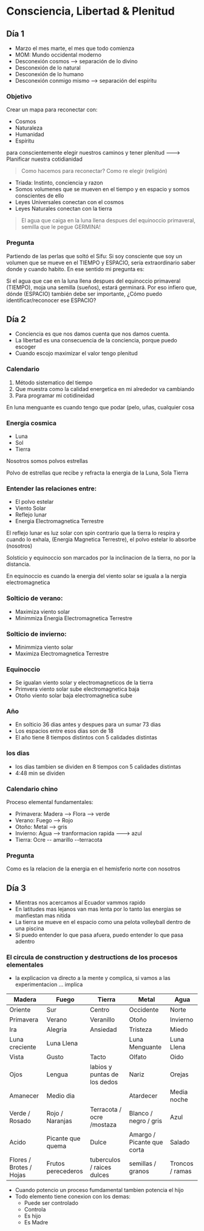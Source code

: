# Consciencia, Libertad & Plenitud

## Día 1

- Marzo el mes marte, el mes que todo comienza
- MOM: Mundo occidental moderno
- Desconexión cosmos --> separación de lo divino
- Desconexión de lo natural
- Desconexión de lo humano
- Desconexión conmigo mismo --> separación del espíritu

### Objetivo

Crear un mapa para reconectar con:

- Cosmos
- Naturaleza
- Humanidad
- Espíritu

para conscientemente elegir nuestros caminos y tener plenitud ---> Planificar nuestra cotidianidad

> Como hacemos para reconectar? Como re elegir (religión)

- Triada: Instinto, conciencia y razon
- Somos volumenes que se mueven en el tiempo y en espacio y somos conscientes de ello
- Leyes Universales conectan con el cosmos
- Leyes Naturales conectan con la tierra

> El agua que caiga en la luna llena despues del equinoccio primaveral, semilla que le pegue GERMINA!

### Pregunta

Partiendo de las perlas que soltó el Sifu: Si soy consciente que soy un volumen que se mueve en el TIEMPO y ESPACIO, sería extraordinario saber donde y cuando habito. En ese sentido mi pregunta es:

Si el agua que cae en la luna llena despues del equinoccio primaveral (TIEMPO), moja una semilla (sueños), estará germinará. Por eso infiero que, dónde (ESPACIO) también debe ser importante, ¿Cómo puedo identificar/reconocer ese ESPACIO?

## Día 2

- Conciencia es que nos damos cuenta que nos damos cuenta.
- La libertad es una consecuencia de la conciencia, porque puedo escoger
- Cuando escojo maximizar el valor tengo plenitud

### Calendario

1. Método sistematico del tiempo
2. Que muestra como la calidad energetica en mi alrededor va cambiando
3. Para programar mi cotidineidad

En luna menguante es cuando tengo que podar (pelo, uñas, cualquier cosa

### Energia cosmica

- Luna
- Sol
- Tierra

Nosotros somos polvos estrellas

Polvo de estrellas que recibe y refracta la energia de la Luna, Sola Tierra

### Entender las relaciones entre:

- El polvo estelar
- Viento Solar
- Reflejo lunar
- Energia Electromagnetica Terrestre

El reflejo lunar es luz solar con spin contrario que la tierra lo respira y cuando lo exhala, (Energia Magnetica Terrestre), el polvo estelar lo absorbe (nosotros)

Solsticio y equinoccio son marcados por la inclinacion de la tierra, no por la distancia.

En equinoccio es cuando la energia del viento solar se iguala a la nergia electromagnetica

### Solticio de verano:

- Maximiza viento solar
- Minimmiza Energia Electromagnetica Terrestre

### Solticio de invierno:

- Minimmiza viento solar
- Maximiza Electromagnetica Terrestre

### Equinoccio

- Se igualan viento solar y electromagneticos de la tierra
- Primvera viento solar sube electromagnetica baja
- Otoño viento solar baja electromagnetica sube

### Año

- En solticio 36 dias antes y despues para un sumar 73 dias
- Los espacios entre esos dias son de 18
- El año tiene 8 tiempos distintos con 5 calidades distintas

### los dias

- los dias tambien se dividen en 8 tiempos con 5 calidades distintas
- 4:48 min se dividen

### Calendario chino

Proceso elemental fundamentales:

- Primavera: Madera --> Flora --> verde
- Verano: Fuego --> Rojo
- Otoño: Metal --> gris
- Invierno: Agua --> tranformacion rapida ---> azul
- Tierra: Ocre -- amarillo --terracota

### Pregunta

Como es la relacion de la energia en el hemisferio norte con nosotros

## Día 3

- Mientras nos acercamos al Ecuador vammos rapido
- En latitudes mas lejanos van mas lenta por lo tanto las energias se manfiestan mas nitida
- La tierra se mueve en el espacio como una pelota volleyball dentro de una piscina
- Si puedo entender lo que pasa afuera, puedo entender lo que pasa adentro

### El circula de construction y destructions de los procesos elementales

- la explicacion va directo a la mente y complica, si vamos a las experimentacion ... implica

| Madera                  | Fuego              | Tierra                       | Metal                      | Agua            |
| ----------------------- | ------------------ | ---------------------------- | -------------------------- | --------------- |
| Oriente                 | Sur                | Centro                       | Occidente                  | Norte           |
| Primavera               | Verano             | Veranillo                    | Otoño                      | Invierno        |
| Ira                     | Alegria            | Ansiedad                     | Tristeza                   | Miedo           |
| Luna creciente          | Luna Llena         |                              | Luna Menguante             | Luna Llena      |
| Vista                   | Gusto              | Tacto                        | Olfato                     | Oido            |
| Ojos                    | Lengua             | labios y puntas de los dedos | Nariz                      | Orejas          |
| Amanecer                | Medio dia          |                              | Atardecer                  | Media noche     |
| Verde / Rosado          | Rojo / Naranjas    | Terracota / ocre /mostaza    | Blanco / negro / gris      | Azul            |
| Acido                   | Picante que quema  | Dulce                        | Amargo / Picante que corta | Salado          |
| Flores / Brotes / Hojas | Frutos perecederos | tuberculos / raices dulces   | semillas / granos          | Troncos / ramas |

- Cuando potencio un proceso fumdamental tambien potencia el hijo
- Todo elemento tiene conexion con los demas:
  - Puede ser controlado
  - Controla
  - Es hijo
  - Es Madre
